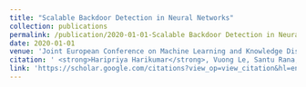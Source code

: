 ```yaml
---
title: "Scalable Backdoor Detection in Neural Networks"
collection: publications
permalink: /publication/2020-01-01-Scalable Backdoor Detection in Neural Networks
date: 2020-01-01
venue: 'Joint European Conference on Machine Learning and Knowledge Discovery in Databases (ECML PKDD 2020)'
citation: ' <strong>Haripriya Harikumar</strong>, Vuong Le, Santu Rana, Sourangshu Bhattacharya, Sunil Gupta, Svetha Venkatesh, '
link: 'https://scholar.google.com/citations?view_op=view_citation&hl=en&user=50ErN80AAAAJ&citation_for_view=50ErN80AAAAJ:UebtZRa9Y70C'
---
```

